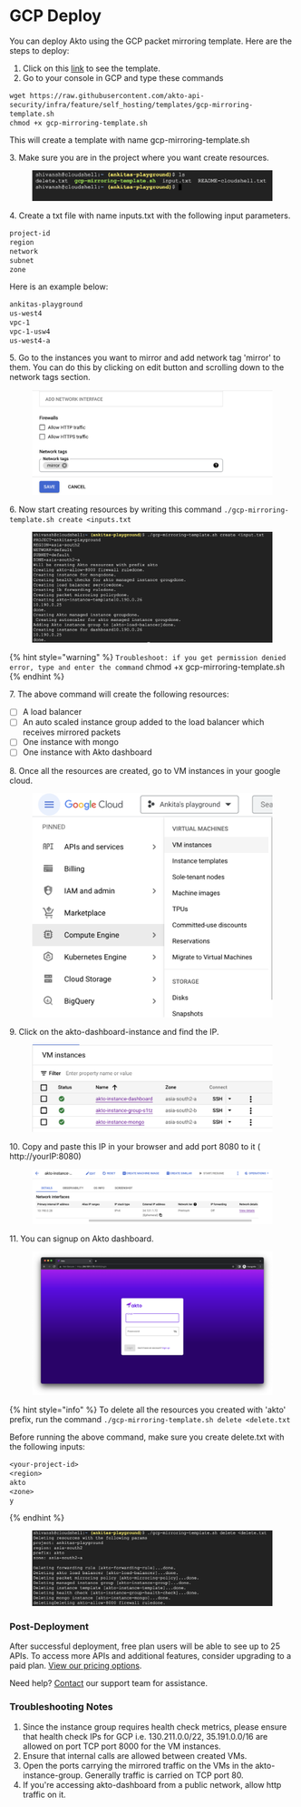 # GCP Deploy

You can deploy Akto using the GCP packet mirroring template. Here are the steps to deploy:

1. Click on this [link](https://raw.githubusercontent.com/akto-api-security/infra/feature/self\_hosting/templates/gcp-mirroring-template.sh) to see the template.
2. Go to your console in GCP and type these commands

```
wget https://raw.githubusercontent.com/akto-api-security/infra/feature/self_hosting/templates/gcp-mirroring-template.sh
chmod +x gcp-mirroring-template.sh
```

This will create a template with name gcp-mirroring-template.sh

3\. Make sure you are in the project where you want create resources.

<figure><img src="../../.gitbook/assets/gcp-steps-1.png" alt=""><figcaption></figcaption></figure>

4\. Create a txt file with name inputs.txt with the following input parameters.

```
project-id
region
network
subnet
zone
```

Here is an example below:

```
ankitas-playground 
us-west4 
vpc-1 
vpc-1-usw4 
us-west4-a
```

5\. Go to the instances you want to mirror and add network tag 'mirror' to them. You can do this by clicking on edit button and scrolling down to the network tags section.

<figure><img src="../../.gitbook/assets/gcp-steps-7.png" alt=""><figcaption></figcaption></figure>

6\. Now start creating resources by writing this command `./gcp-mirroring-template.sh create <inputs.txt`

<figure><img src="../../.gitbook/assets/gcp-steps-2.png" alt=""><figcaption></figcaption></figure>

{% hint style="warning" %}
`Troubleshoot: if you get permission denied error, type and enter the command` chmod +x gcp-mirroring-template.sh
{% endhint %}

7\. The above command will create the following resources:

* [ ] A load balancer
* [ ] An auto scaled instance group added to the load balancer which receives mirrored packets
* [ ] One instance with mongo
* [ ] One instance with Akto dashboard

8\. Once all the resources are created, go to VM instances in your google cloud.

<figure><img src="../../.gitbook/assets/gcp-steps-3.png" alt=""><figcaption></figcaption></figure>

9\. Click on the akto-dashboard-instance and find the IP.

<figure><img src="../../.gitbook/assets/gcp-steps-4.png" alt=""><figcaption></figcaption></figure>

10\. Copy and paste this IP in your browser and add port 8080 to it ( http://yourIP:8080)

<figure><img src="../../.gitbook/assets/gcp-steps-5.png" alt=""><figcaption></figcaption></figure>

11\. You can signup on Akto dashboard.

<figure><img src="../../.gitbook/assets/gcp-steps-6.png" alt=""><figcaption></figcaption></figure>

{% hint style="info" %}
To delete all the resources you created with 'akto' prefix, run the command `./gcp-mirroring-template.sh delete <delete.txt`

Before running the above command, make sure you create delete.txt with the following inputs:

```
<your-project-id>
<region>
akto
<zone>
y
```
{% endhint %}

<figure><img src="../../.gitbook/assets/gcp-steps-8.png" alt=""><figcaption></figcaption></figure>

### Post-Deployment

After successful deployment, free plan users will be able to see up to 25 APIs. To access more APIs and additional features, consider upgrading to a paid plan. [View our pricing options](https://www.akto.io/pricing).

Need help? [Contact](mailto:support@akto.io) our support team for assistance.

### Troubleshooting Notes

1. Since the instance group requires health check metrics, please ensure that health check IPs for GCP i.e. 130.211.0.0/22, 35.191.0.0/16 are allowed on port TCP port 8000 for the VM instances.
2. Ensure that internal calls are allowed between created VMs.
3. Open the ports carrying the mirrored traffic on the VMs in the akto-instance-group. Generally traffic is carried on TCP port 80.
4. If you're accessing akto-dashboard from a public network, allow http traffic on it.
